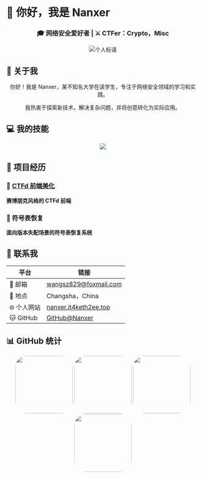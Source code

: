 # 👋 你好，我是 Nanxer

<div align="center">

### 🎓 网络安全爱好者 | ⚔️ CTFer：Crypto，Misc

![个人标语](https://readme-typing-svg.demolab.com?font=WDXL+Lubrifont+SC&pause=1000&center=true&vCenter=true&width=435&lines=%E5%AE%88%E6%9C%AC%E5%8F%B8%E5%88%86+%E6%97%A0%E8%B6%8A%E6%97%A0%E5%83%AD+%E8%A1%8C%E7%AB%AF%E5%9D%90%E6%AD%A3+%E6%97%A0%E6%84%A7%E4%BA%8E%E5%BF%83)

</div>

## 🍔 关于我

<div align="center">

你好！我是 Nanxer，某不知名大学在读学生，专注于网络安全领域的学习和实践。

我热衷于探索新技术，解决复杂问题，并将创意转化为实际应用。

</div>

## 💻 我的技能

<div align="center">

  ![](https://skillicons.dev/icons?i=python,c,js,html,css,docker,linux)

</div>

## 📁 项目经历

### 🔹 [CTFd 前端美化](https://github.com/Nanxer/CTFd-theme-it4keth2ee)

**赛博朋克风格的 CTFd 前端**

### 🔹 符号表恢复

**面向版本失配场景的符号表恢复系统**

## 📌 联系我

<div align="center">

| 平台 | 链接 |
|------|------|
| 📧 邮箱 | wangsz829@foxmail.com |
| 📍 地点 | Changsha，China |
| 🌐 个人网站 | [nanxer.it4keth2ee.top](https://nanxer.it4keth2ee.top) |
| 🐱 GitHub | [GitHub@Nanxer](https://github.com/Nanxer) |

</div>

## 📊 GitHub 统计

<div align="center">
    <img style="height:150px; border-radius: 30px;" src="https://github-readme-stats.vercel.app/api?username=Nanxer&show_icons=true&theme=radical" />
    <img style="height:150px; border-radius: 30px;" src="https://github-readme-stats.vercel.app/api/top-langs/?username=Nanxer&layout=compact&theme=radical" />
    <img style="height:150px; border-radius: 30px;" src="https://github-readme-activity-graph.vercel.app/graph?username=Nanxer&theme=github-dark&hide_border=true&area=true" />
    <img style="height:150px; border-radius: 30px;" src="https://github-profile-trophy.vercel.app/?username=Nanxer&theme=radical&no-frame=true&no-bg=true" />
</div>
